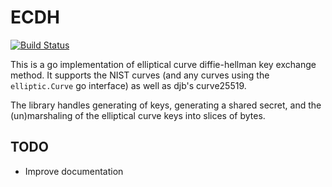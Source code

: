 # ECDH

[![Build Status](https://travis-ci.org/tang0th/go-ecdh.svg?branch=master)](https://travis-ci.org/tang0th/go-ecdh)

This is a go implementation of elliptical curve diffie-hellman key exchange method.
It supports the NIST curves (and any curves using the `elliptic.Curve` go interface)
as well as djb's curve25519. 

The library handles generating of keys, generating a shared secret, and the
(un)marshaling of the elliptical curve keys into slices of bytes.

## TODO
 * Improve documentation